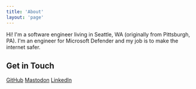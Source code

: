 ```yaml
---
title: 'About'
layout: 'page'
---
```


Hi! I'm a software engineer living in Seattle, WA (originally from Pittsburgh, PA). I'm an engineer for Microsoft Defender and my job is to make the internet safer.

## Get in Touch

<a class="icon-github" href="https://github.com/MattKotsenas"><span class="hidden">GitHub</span></a>
<a class="icon-mastodon" href="https://hachyderm.io/@mattkotsenas"><span class="hidden">Mastodon</span></a>
<a class="icon-linkedin" href="https://www.linkedin.com/in/matthew-kotsenas-934552129"><span class="hidden">LinkedIn</span></a>
